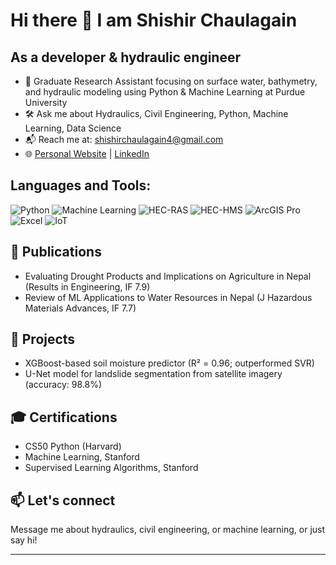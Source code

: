 # Hi there 👋 I am Shishir Chaulagain
## As a developer & hydraulic engineer
- 🌊 Graduate Research Assistant focusing on surface water, bathymetry, and hydraulic modeling using Python & Machine Learning at Purdue University
- 🛠 Ask me about Hydraulics, Civil Engineering, Python, Machine Learning, Data Science
- 📬 Reach me at: [shishirchaulagain4@gmail.com](mailto:shishirchaulagain4@gmail.com)
- 🌐 [Personal Website](https://shishirbro.github.io/) | [LinkedIn](https://www.linkedin.com/in/shishirchaulagain/)

## Languages and Tools:
![Python](https://img.shields.io/badge/-Python-3670A0?logo=python&logoColor=fff)
![Machine Learning](https://img.shields.io/badge/-Machine%20Learning-FFC300?logo=googlecolab&logoColor=fff)
![HEC-RAS](https://img.shields.io/badge/-HEC--RAS-informational)
![HEC-HMS](https://img.shields.io/badge/-HEC--HMS-informational)
![ArcGIS Pro](https://img.shields.io/badge/-ArcGIS-4479A1?logo=arcgis&logoColor=fff)
![Excel](https://img.shields.io/badge/-Excel-217346?logo=microsoftexcel&logoColor=fff)
![IoT](https://img.shields.io/badge/-IoT-000?logo=raspberrypi&logoColor=fff)

## 📖 Publications
- Evaluating Drought Products and Implications on Agriculture in Nepal (Results in Engineering, IF 7.9)
- Review of ML Applications to Water Resources in Nepal (J Hazardous Materials Advances, IF 7.7)

## 💼 Projects
- XGBoost-based soil moisture predictor (R² = 0.96; outperformed SVR)
- U-Net model for landslide segmentation from satellite imagery (accuracy: 98.8%)

## 🎓 Certifications
- CS50 Python (Harvard)
- Machine Learning, Stanford
- Supervised Learning Algorithms, Stanford

## 📫 Let's connect
Message me about hydraulics, civil engineering, or machine learning, or just say hi!

---
